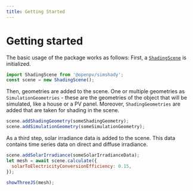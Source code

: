 ```yaml
---
title: Getting Started
---
```


# Getting started

The basic usage of the package works as follows: First, a [`ShadingScene`](/docs/classes/index.ShadingScene.html) is initialized.

```javascript
import ShadingScene from '@openpv/simshady';
const scene = new ShadingScene();
```

Then, geometries are added to the scene. One or multiple geometries as `SimulationGeometries` - these are the geometries of the object that will be simulated, like a house or a PV panel. Moreover, `ShadingGeometries` are added that are taken for shading in the scene.

```javascript
scene.addShadingGeometry(someShadingGeometry);
scene.addSimulationGeometry(someSimulationGeometry);
```

As a third step, solar irradiance data is added to the scene. This data contains time series data on direct and diffuse irradiance.

```javascript
scene.addSolarIrradiance(someSolarIrradianceData);
let mesh = await scene.calculate({
  solarToElectricityConversionEfficiency: 0.15,
});
```

```javascript
showThreeJS(mesh);
```
